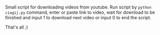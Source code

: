 Small script for downloading videos from youtube.
Run script by `python ciagij.py` command, enter or paste link to video, 
wait for download to be finished and input 1 to download next video or
input 0 to end the script.

That's all ;)